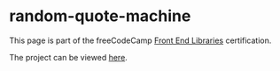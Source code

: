 # random-quote-machine

This page is part of the freeCodeCamp
[Front End Libraries](https://learn.freecodecamp.org/front-end-libraries/front-end-libraries-projects)
certification.

The project can be viewed [here](https://kellydownes.net/random-quote-machine/).
